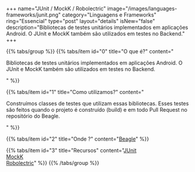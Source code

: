 +++
name="JUnit / MockK / Robolectric"
image="/images/languages-frameworks/junit.png"
category="Linguagens e Frameworks"
ring="Essencial"
type="post"
layout="details"
isNew="false"
description="Bibliotecas de testes unitários implementados em aplicações Android. O JUnit e MockK também são utilizados em testes no Backend."
+++

{{% tabs/group %}}
  {{% tabs/item id="0" title="O que é?" content="<p>Bibliotecas de testes unitários implementados em aplicações Android. O JUnit e MockK também são utilizados em testes no Backend.</p>" %}}

  {{% tabs/item id="1" title="Como utilizamos?" content="<p>Construímos classes de testes que utilizam essas bibliotecas. Esses testes são feitos quando o projeto é construído (build) e em todo Pull Request no repositório do Beagle.</p>" %}}

  {{% tabs/item id="2" title="Onde ?" content="<a href='https://usebeagle.io/' target='_blank'>Beagle</a>" %}}

  {{% tabs/item id="3" title="Recursos" content="<a href='https://junit.org/junit5/ ' target='_blank'>JUnit</a><br /><a href='https://mockk.io/ ' target='_blank'>MockK</a><br /><a href='http://robolectric.org/ ' target='_blank'>Robolectric</a>" %}}
{{% /tabs/group %}}
